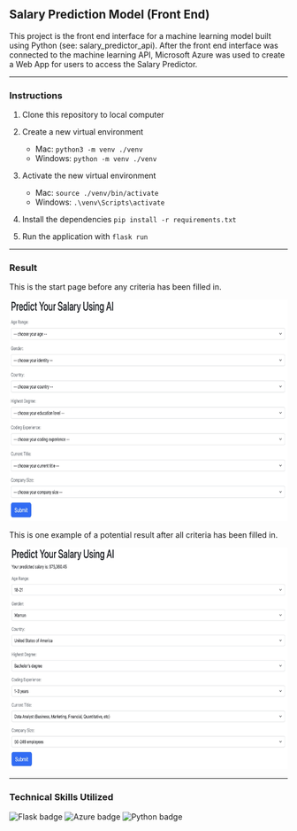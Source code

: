 ## Salary Prediction Model (Front End)

This project is the front end interface for a machine learning model built using Python (see: salary_predictor_api). After the front end interface was connected to the machine learning API, Microsoft Azure was used to create a Web App for users to access the Salary Predictor.

---

### Instructions

1. Clone this repository to local computer

2. Create a new virtual environment

   - Mac: `python3 -m venv ./venv`
   - Windows: `python -m venv ./venv`

3. Activate the new virtual environment

   - Mac: `source ./venv/bin/activate`
   - Windows: `.\venv\Scripts\activate`

4. Install the dependencies `pip install -r requirements.txt`

5. Run the application with `flask run`

---

### Result

This is the start page before any criteria has been filled in.

<img src="images/ResultBefore.jpg" height="400">

This is one example of a potential result after all criteria has been filled in.

<img src="images/ResultAfter.jpg" height="400">

---

### Technical Skills Utilized

![Flask badge](https://img.shields.io/static/v1?message=Flask&logo=Flask&labelColor=000000&color=000000&logoColor=white&label=%20&style=for-the-badge) ![Azure badge](https://img.shields.io/badge/Microsoft_Azure-0089D6?style=for-the-badge&logo=microsoft-azure&logoColor=white) ![Python badge](https://img.shields.io/static/v1?message=python&logo=python&labelColor=3776AB&color=3776AB&logoColor=white&label=%20&style=for-the-badge)